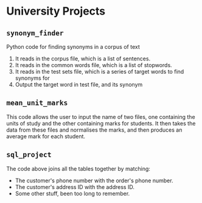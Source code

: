 # University Projects

## `synonym_finder`

Python code for finding synonyms in a corpus of text

1. It reads in the corpus file, which is a list of sentences.
2. It reads in the common words file, which is a list of stopwords.
3. It reads in the test sets file, which is a series of target words to find synonyms for
4. Output the target word in test file, and its synonym


## `mean_unit_marks`

This code allows the user to input the name of two files, one containing the units of study and the other containing marks for students. It then takes the data from these files and normalises the marks, and then produces an average mark for each student.

## `sql_project`

The code above joins all the tables together by matching:
* The customer's phone number with the order's phone number.
* The customer's address ID with the address ID.
* Some other stuff, been too long to remember.
